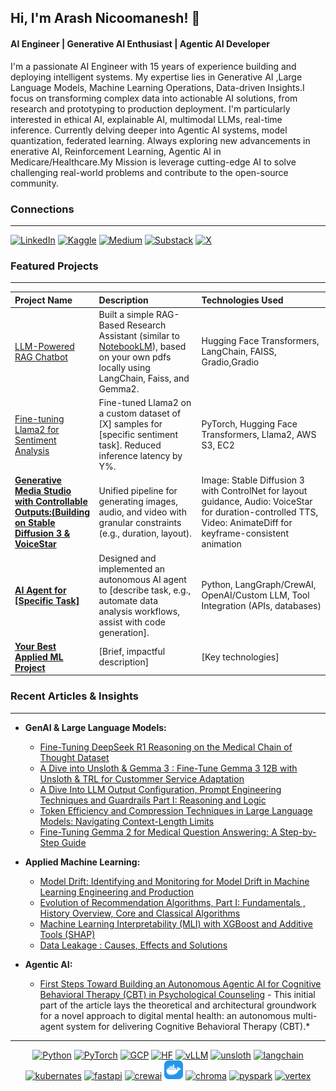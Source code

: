 ## **Hi, I'm Arash Nicoomanesh!** 👋
#### AI Engineer | Generative AI Enthusiast | Agentic AI Developer

I'm a passionate AI Engineer with 15 years of experience building and deploying intelligent systems. My expertise lies in Generative AI ,Large Language Models, Machine Learning Operations, Data-driven Insights.I focus on transforming complex data into actionable AI solutions, from research and prototyping to production deployment. I'm particularly interested in ethical AI, explainable AI, multimodal LLMs, real-time inference.
Currently delving deeper into Agentic AI systems, model quantization, federated learning. Always exploring new advancements in enerative AI, Reinforcement Learning, Agentic AI in Medicare/Healthcare.My Mission is leverage cutting-edge AI to solve challenging real-world problems and contribute to the open-source community.

### Connections
---

<div align="left">

[![LinkedIn](https://img.shields.io/badge/-LinkedIn-0A66C2?style=for-the-badge&logo=linkedin&logoColor=black&labelColor=000000)](https://linkedin.com/in/arashnicoomanesh)
[![Kaggle](https://img.shields.io/badge/-Kaggle-20BEFF?style=for-the-badge&logo=kaggle&logoColor=white&labelColor=000000)](https://kaggle.com/arashnic)
[![Medium](https://img.shields.io/badge/-Medium-000000?style=for-the-badge&logo=medium&logoColor=white&labelColor=000000)](https://medium.com/@anicomanesh)
[![Substack](https://img.shields.io/badge/-Substack-000000?style=for-the-badge&logo=substack&logoColor=white&labelColor=FF7731)](https://anicomanesh.substack.com)
[![X](https://img.shields.io/badge/-X-FF0000?style=for-the-badge&logo=x&logoColor=white&labelColor=000000)](https://x.com/ANicoomanesh)

</div>



### Featured Projects
---
| Project Name                                      | Description                                                                                                                                           | Technologies Used                                                                     |
| :------------------------------------------------ | :---------------------------------------------------------------------------------------------------------------------------------------------------- | :------------------------------------------------------------------------------------ |
| [LLM-Powered RAG Chatbot](https://github.com/YourUsername/llm-rag-chatbot-project) | Built a simple RAG-Based Research Assistant (similar to [NotebookLM](https://notebooklm.google/)), based on your own pdfs locally using LangChain, Faiss, and Gemma2. | Hugging Face Transformers, LangChain, FAISS, Gradio,Gradio                              |
| [Fine-tuning Llama2 for Sentiment Analysis](https://github.com/YourUsername/llama2-sentiment-finetuning) | Fine-tuned Llama2 on a custom dataset of [X] samples for [specific sentiment task]. Reduced inference latency by Y%.             | PyTorch, Hugging Face Transformers, Llama2, AWS S3, EC2                               |
| **[Generative Media Studio with Controllable Outputs:(Building on Stable Diffusion 3 & VoiceStar ](https://github.com/YourUsername/predictive-maintenance-iot)** | Unified pipeline for generating images, audio, and video with granular constraints (e.g., duration, layout). | Image: Stable Diffusion 3 with ControlNet for layout guidance, Audio: VoiceStar for duration-controlled TTS, Video: AnimateDiff for keyframe-consistent animation             |
| **[AI Agent for [Specific Task]](https://github.com/YourUsername/ai-agent-project)** | Designed and implemented an autonomous AI agent to [describe task, e.g., automate data analysis workflows, assist with code generation].    | Python, LangGraph/CrewAI, OpenAI/Custom LLM, Tool Integration (APIs, databases)        |
| **[Your Best Applied ML Project](https://github.com/YourUsername/your-applied-ml-project)** | [Brief, impactful description]                                                                                                   | [Key technologies]                                                                    |



### Recent Articles & Insights 
---
* **GenAI & Large Language Models:**
   - [Fine-Tuning DeepSeek R1 Reasoning on the Medical Chain of Thought Dataset](https://medium.com/@anicomanesh/fine-tuning-deepseek-r1-reasoning-on-the-medical-chain-of-thought-dataset-922407121cc2) 
   - [A Dive into Unsloth & Gemma 3 : Fine-Tune Gemma 3 12B with Unsloth & TRL for Custommer Service Adaptation](https://medium.com/@anicomanesh/a-dive-into-unsloth-gemma-3-fine-tune-gemma-3-12b-with-unsloth-trl-for-custommer-service-53e93692d4d6) 
   - [A Dive Into LLM Output Configuration, Prompt Engineering Techniques and Guardrails Part I: Reasoning and Logic](https://medium.com/@anicomanesh/a-dive-into-advanced-prompt-engineering-techniques-for-llms-part-i-23c7b8459d51)
   - [Token Efficiency and Compression Techniques in Large Language Models: Navigating Context-Length Limits](https://medium.com/@anicomanesh/token-efficiency-and-compression-techniques-in-large-language-models-navigating-context-length-05a61283412b) 
   -  [Fine-Tuning Gemma 2 for Medical Question Answering: A Step-by-Step Guide](https://medium.com/@anicomanesh/fine-tuning-gemma-2-for-medical-question-answering-a-step-by-step-guide-1c6c4ec4c107) 
    
* **Applied Machine Learning:**
   - [Model Drift: Identifying and Monitoring for Model Drift in Machine Learning Engineering and Production](https://anicomanesh.substack.com/p/model-drift-identifying-and-monitoring) 
   - [Evolution of Recommendation Algorithms, Part I: Fundamentals , History Overview, Core and Classical Algorithms](https://medium.com/@anicomanesh/evolution-of-recommendation-algorithms-part-i-fundamentals-and-classical-recommendation-bb1c0bce78a9)
   - [Machine Learning Interpretability (MLI) with XGBoost and Additive Tools (SHAP)](https://medium.com/@anicomanesh/interpretable-machine-learning-iml-with-xgboost-and-additive-tools-42258fb1f14)  
   - [Data Leakage : Causes, Effects and Solutions](https://medium.com/@anicomanesh/data-leakage-causes-effects-and-solutions-6cc44a149e1c) 
* **Agentic AI:**
   - [First Steps Toward Building an Autonomous Agentic AI for Cognitive Behavioral Therapy (CBT) in Psychological Counseling](https://anicomanesh.substack.com/p/first-steps-toward-building-an-autonomous) - This initial part of the article lays the theoretical and architectural groundwork for a novel approach to digital mental health: an autonomous multi-agent system for delivering Cognitive Behavioral Therapy (CBT).*


---
<p align="center">
  <a href="https://www.python.org" target="_blank"><img src="https://skillicons.dev/icons?i=python" alt="Python" width="30" height="30"/></a>
  <a href="https://pytorch.org" target="_blank"><img src="https://skillicons.dev/icons?i=pytorch" alt="PyTorch" width="30" height="30"/></a>
  <a href="https://cloud.google.com/" target="_blank"><img src="https://skillicons.dev/icons?i=gcp" alt="GCP" width="30" height="30"/></a>
  <a href="https://huggingface.co/" target="_blank"><img src="https://huggingface.co/front/assets/huggingface_logo-noborder.svg" alt="HF" width="30" height="30"/></a>
  <a href="https://docs.vllm.ai/en/latest/" target="_blank"><img src="https://docs.vllm.ai/en/latest/assets/logos/vllm-logo-only-light.ico" alt="vLLM" width="30" height="30"/></a>
  <a href="https://unsloth.ai/" target="_blank"><img src="https://encrypted-tbn0.gstatic.com/images?q=tbn:ANd9GcSsVty8uZrxXePsaxjCCBA4efhzx0xeoUqJx0HfAgSc8_IViauTsDBbnxH52nIw7Lh8_pY&usqp=CAU" alt="unsloth" width="30" height="30"/></a>
   <a href="https://www.langchain.com/" target="_blank"><img src="https://registry.npmmirror.com/@lobehub/icons-static-png/latest/files/dark/langgraph.png" alt="langchain" width="30" height="30"/></a>
   <a href="https://kubernetes.io/" target="_blank"><img src="https://go-skill-icons.vercel.app/api/icons?i=kubernetes" alt="kubernates" width="30" height="30"/></a>
   <a href="https://fastapi.tiangolo.com/" target="_blank"><img src="https://go-skill-icons.vercel.app/api/icons?i=fastapi" alt="fastapi" width="30" height="30"/></a>
   <a href="https://www.crewai.com/" target="_blank"><img src="https://go-skill-icons.vercel.app/api/icons?i=crewai" alt="crewai" width="30" height="30"/></a>
   <a href="https://www.tensorflow.org" target="_blank"><img src="https://raw.githubusercontent.com/tandpfun/skill-icons/65dea6c4eaca7da319e552c09f4cf5a9a8dab2c8/icons/Docker.svg" alt="TensorFlow" width="30" height="30"/></a>
   <a href="https://www.trychroma.com/home" target="_blank"><img src="https://www.trychroma.com/img/favicon.ico" alt="chroma" width="30" height="30"/></a>
   <a href="https://spark.apache.org/docs/latest/api/python/index.html#:~:text=PySpark%20is%20the%20Python%20API,for%20interactively%20analyzing%20your%20data." target="_blank"><img src="https://encrypted-tbn0.gstatic.com/images?q=tbn:ANd9GcSVrgjZGB5S8deDgABhQWlGaM70dPrc2FbEmH1CEFlMaMMOO3BsBPYOrEeJPCAHzeO-bhY&usqp=CAU" alt="pyspark" width="30" height="30"/></a>
<a href="https://cloud.google.com/vertex-ai" target="_blank"><img src="https://encrypted-tbn0.gstatic.com/images?q=tbn:ANd9GcQQZcBHafKEBjKAC1OahL_qwuOY-hntXNKDaUAs0bKGv_maPrlQXs2Yy0vhY5xWRdhOK04&usqp=CAU" alt="vertex" width="30" height="30"/></a>
  
</p>
